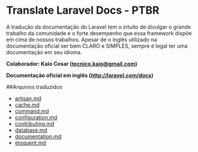 ﻿# Translate Laravel Docs - PTBR

 A tradução da documentação do Laravel tem o intuito de divulgar o grande trabalho da comunidade e o forte desempenho que 
 essa framework dispõe em cima de nossos trabalhos. Apesar de o inglês utilizado na  documentação oficial ser bem CLARO e SIMPLES, sempre é legal ter uma documentação em seu idioma.

**Colaborador: Kaio Cesar (tecnico.kaio@gmail.com)**

**Documentação oficial em inglês (http://laravel.com/docs)**

##Arquivos traduzidos
- [artisan.md](laravel4-docs-ptbr/blob/master/artisan.md)
- [cache.md](https://github.com/kaiocesar/laravel4-docs-ptbr/blob/master/cache.md)
- [command.md](https://github.com/kaiocesar/laravel4-docs-ptbr/command.md)
- [configuration.md](https://github.com/kaiocesar/laravel4-docs-ptbr/configuration.md)
- [contributing.md](https://github.com/kaiocesar/laravel4-docs-ptbr/contributing.md)
- [database.md](https://github.com/kaiocesar/laravel4-docs-ptbr/database.md)
- [documentation.md](https://github.com/kaiocesar/laravel4-docs-ptbr/documentation.md)
- [eloquent.md](https://github.com/kaiocesar/laravel4-docs-ptbr/eloquent.md)
